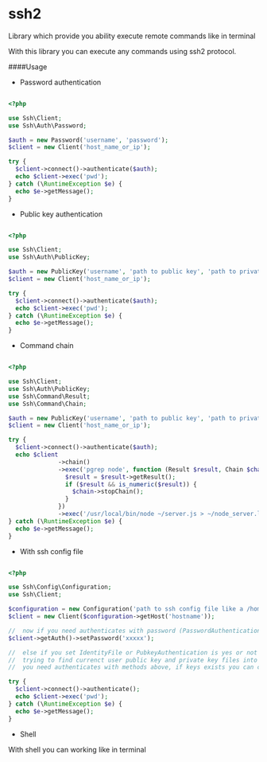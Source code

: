 ssh2
====

Library which provide you ability execute remote commands like in terminal

With this library you can execute any commands using ssh2 protocol.

####Usage

- Password authentication

```php

<?php

use Ssh\Client;
use Ssh\Auth\Password;

$auth = new Password('username', 'password');
$client = new Client('host_name_or_ip');

try {
  $client->connect()->authenticate($auth);
  echo $client->exec('pwd');
} catch (\RuntimeException $e) {
  echo $e->getMessage();
}

```
- Public key authentication

```php

<?php

use Ssh\Client;
use Ssh\Auth\PublicKey;

$auth = new PublicKey('username', 'path to public key', 'path to private key', 'passphrase if set');
$client = new Client('host_name_or_ip');

try {
  $client->connect()->authenticate($auth);
  echo $client->exec('pwd');
} catch (\RuntimeException $e) {
  echo $e->getMessage();
}

```
- Command chain

```php

<?php

use Ssh\Client;
use Ssh\Auth\PublicKey;
use Ssh\Command\Result;
use Ssh\Command\Chain;

$auth = new PublicKey('username', 'path to public key', 'path to private key', 'passphrase if set');
$client = new Client('host_name_or_ip');

try {
  $client->connect()->authenticate($auth);
  echo $client
              ->chain()
              ->exec('pgrep node', function (Result $result, Chain $chain) {
                $result = $result->getResult();
                if ($result && is_numeric($result)) {
                  $chain->stopChain();
                }
              })
              ->exec('/usr/local/bin/node ~/server.js > ~/node_server.log &');
} catch (\RuntimeException $e) {
  echo $e->getMessage();
}

```
- With ssh config file

```php

<?php

use Ssh\Config\Configuration;
use Ssh\Client;

$configuration = new Configuration('path to ssh config file like a /home/username/.ssh/config');
$client = new Client($configuration->getHost('hostname'));

//  now if you need authenticates with password (PasswordAuthentication set to yes) you need to set password
$client->getAuth()->setPassword('xxxxx');

//  else if you set IdentityFile or PubkeyAuthentication is yes or not set PubkeyAuthentication
//  trying to find currenct user public key and private key files into ~/.ssh/ directory, if keys not exists
//  you need authenticates with methods above, if keys exists you can connect and authenticate

try {
  $client->connect()->authenticate();
  echo $client->exec('pwd');
} catch (\RuntimeException $e) {
  echo $e->getMessage();
}

```

- Shell

 With shell you can working like in terminal
 
```php

```
